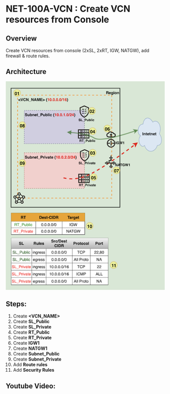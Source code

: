 # NET-100A-VCN : Create VCN resources from Console 



## Overview

Create VCN resources from console (2xSL, 2xRT, IGW, NATGW), add firewall & route rules.

## Architecture

<img src="images/NET-100A-VCN_arch_800x800.png" alt="NET-100A-VCN" style="zoom: 100%;" />

## Steps:

  1. Create **<VCN_NAME>**
  2. Create **SL_Public**
  3. Create **SL_Private**
  4. Create **RT_Public**
  5. Create **RT_Private**
  6. Create **IGW1**
  7. Create **NATGW1**
  8. Create **Subnet_Public**
  9. Create **Subnet_Private**
  10. Add **Route rules**
  11. Add **Security Rules**



## Youtube Video: 





